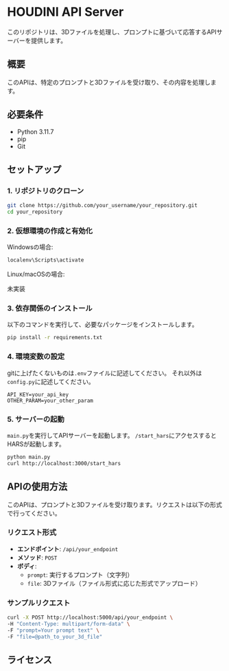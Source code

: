 # HOUDINI API Server

このリポジトリは、3Dファイルを処理し、プロンプトに基づいて応答するAPIサーバーを提供します。

## 概要

このAPIは、特定のプロンプトと3Dファイルを受け取り、その内容を処理します。

## 必要条件

- Python 3.11.7
- pip
- Git

## セットアップ

### 1. リポジトリのクローン

```bash
git clone https://github.com/your_username/your_repository.git
cd your_repository
```

### 2. 仮想環境の作成と有効化

Windowsの場合:

```bash
localenv\Scripts\activate
```

Linux/macOSの場合:

未実装

### 3. 依存関係のインストール

以下のコマンドを実行して、必要なパッケージをインストールします。

```bash
pip install -r requirements.txt
```

### 4. 環境変数の設定

gitに上げたくないものは`.env`ファイルに記述してください。
それ以外は`config.py`に記述してください。

```plaintext
API_KEY=your_api_key
OTHER_PARAM=your_other_param
```

### 5. サーバーの起動

`main.py`を実行してAPIサーバーを起動します。
`/start_hars`にアクセスするとHARSが起動します。

```bash
python main.py
curl http://localhost:3000/start_hars
```

## APIの使用方法

このAPIは、プロンプトと3Dファイルを受け取ります。リクエストは以下の形式で行ってください。

### リクエスト形式

- **エンドポイント**: `/api/your_endpoint`
- **メソッド**: `POST`
- **ボディ**:
    - `prompt`: 実行するプロンプト（文字列）
    - `file`: 3Dファイル（ファイル形式に応じた形式でアップロード）

### サンプルリクエスト

```bash
curl -X POST http://localhost:5000/api/your_endpoint \
-H "Content-Type: multipart/form-data" \
-F "prompt=Your prompt text" \
-F "file=@path_to_your_3d_file"
```

## ライセンス

